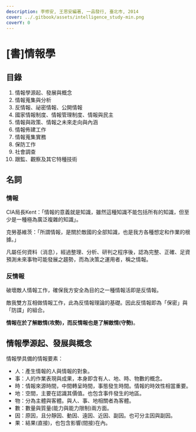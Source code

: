 ```yaml
---
description: 李修安, 王思安編著, 一品發行, 臺北市, 2014
cover: ../.gitbook/assets/intelligence_study-min.png
coverY: 0
---
```


# \[書]情報學

## 目錄

1. 情報學源起、發展與概念
2. 情報蒐集與分析
3. 反情報、祕密情報、公開情報
4. 國家情報制度、情報管理制度、情報與民主
5. 情報與政策、情報之未來走向與內涵
6. 情報佈建工作
7. 情報蒐集實務
8. 保防工作
9. 社會調查
10. 跟監、觀察及其它特種技術

## 名詞

### 情報

CIA局長Kent：「情報的意義就是知識，雖然這種知識不能包括所有的知識，但至少是一種極為廣泛複雜的知識」。

克勞基維茨：「所謂情報，是關於敵國的全部知識，也是我方各種想定和作業的根據。」

凡屬任何資料（消息），經過整理、分析、研判之程序後，認為完整、正確、足資預測未來事物可能發展之趨勢，而為決策之運用者，稱之情報。

### 反情報

破壞敵人情報工作，確保我方安全為目的之一種情報活即是反情報。

敵我雙方互相做情報工作，此為反情報理論的基礎。因此反情報即為「保密」與「防諜」的組合。

**情報在於了解敵情(攻勢)，而反情報也是了解敵情(守勢)**。

## 情報學源起、發展與概念

情報學具備的情報要素：

* 人：產生情報的人與情報的對象。
* 事：人的作業表現與成果，本身即含有人、地、時、物數的概念。
* 時：情報來源時間，中間轉呈時間，事態發生時間。情報的時效性相當重要。
* 地：空間，主要在認識其價值。也包含事件發生的地區。
* 物：分為主體與客體。與人、事、地相關者為客體。
* 數：數量與質量(能力與能力限制)兩方面。
* 因：原因，且分靜因、動因、遠因、近因、副因。也可分主因與副因。
* 果：結果(直接)，也包含影響(間接)在內。



